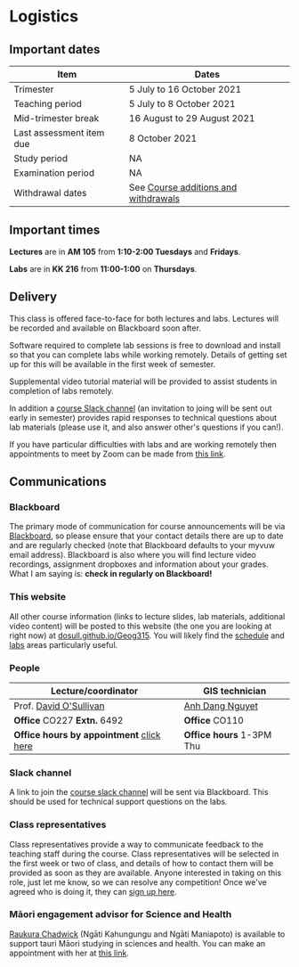 # Logistics
## Important dates

Item | Dates
 -- | --
Trimester | 5 July to 16 October 2021
Teaching period | 5 July to 8 October 2021
Mid-trimester break | 16 August to 29 August 2021
Last assessment item due | 8 October 2021
Study period | NA
Examination period | NA
Withdrawal dates | See [Course additions and  withdrawals](https://www.wgtn.ac.nz/home/admisenrol/payments/withdrawalsrefunds "Course additions and withdrawals")

## Important times
**Lectures** are in **AM 105** from **1:10-2:00 Tuesdays** and **Fridays**.

**Labs** are in **KK 216** from **11:00-1:00** on **Thursdays**.

## Delivery
This class is offered face-to-face for both lectures and labs. Lectures will be recorded and available on Blackboard soon after.

Software required to complete lab sessions is free to download and install so that you can complete labs while working remotely. Details of getting set up for this will be available in the first week of semester.

Supplemental video tutorial material will be provided to assist students in completion of labs remotely.

In addition a [course Slack channel](https://vuwgeog315t22021.slack.com/ "Course slack channel") (an invitation to joing will be sent out early in semester) provides rapid responses to technical questions about lab materials (please use it, and also answer other's questions if you can!).

If you have particular difficulties with labs and are working remotely then appointments to meet by Zoom can be made from [this link](https://calendly.com/dosullivan "Schedule an office hours appointment").

## Communications
### Blackboard
The primary mode of communication for course announcements will be via [Blackboard](https://blackboard.vuw.ac.nz "VUW Blackboard"), so please ensure that your contact details there are up to date and are regularly checked (note that Blackboard defaults to your myvuw email address). Blackboard is also where you will find lecture video recordings, assignment dropboxes and information about your grades. What I am saying is: **check in regularly on Blackboard!**

### This website
All other course information (links to lecture slides, lab materials, additional video content) will be posted to this website (the one you are looking at right now) at [dosull.github.io/Geog315](https://dosull.github.io/Geog315). You will likely find the [schedule](schedule.md "Course chedule") and [labs](labs.md "Lab materials") areas particularly useful.

### People

| Lecture/coordinator | GIS technician |
| -- | -- |
| Prof. [David O'Sullivan](mailto:david.osullivan@vuw.ac.nz "email David") | [Anh Dang Nguyet](mailto:anh.dang@vuw.ac.nz "email Anh") |
| **Office** CO227 **Extn.** 6492 | **Office** CO110 |
| **Office hours by appointment** [click here](https://calendly.com/dosullivan "Schedule an office hours appointment") | **Office hours** 1-3PM Thu |

### Slack channel
A link to join the [course slack channel](https://vuwgeog315t22021.slack.com/ "Course slack channel") will be sent via Blackboard. This should be used for technical support questions on the labs.

### Class representatives
Class representatives provide a way to communicate feedback to the teaching staff during the course. Class representatives will be selected in the first week or two of class, and details of how to contact them will be provided as soon as they are available. Anyone interested in taking on this role, just let me know, so we can resolve any competition! Once we've agreed who is doing it, they can [sign up here](https://www.vuwsa.org.nz/class-representatives "VUWSA class representatives signup").

### Māori engagement advisor for Science and Health
[Raukura Chadwick](resources/RaukuraChadwickProfile.pdf) (Ngāti Kahungungu and Ngāti Maniapoto) is available to support tauri Māori studying in sciences and health. You can make an appointment with her at [this link](https://outlook.office365.com/owa/calendar/Awhina1@vuw.onmicrosoft.com/bookings/).
